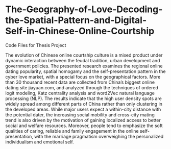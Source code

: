 # The-Geography-of-Love-Decoding-the-Spatial-Pattern-and-Digital-Self-in-Chinese-Online-Courtship
Code Files for Thesis Project

The evolution of Chinese online courtship culture is a mixed product under dynamic interaction between the feudal tradition, urban development and government policies. The presented research examines the regional online dating popularity, spatial homogamy and the self-presentation pattern in the cyber love market, with a special focus on the geographical factors. More than 30 thousand recent data are collected from China’s biggest online dating site jiayuan.com, and analyzed through the techniques of ordered logit modeling, Katz centrality analysis and word2Vec natural language processing (NLP). The results indicate that the high user density spots are widely spread among different parts of China rather than only clustering in the developed areas. While major users expect a within-city distance with the potential dater, the increasing social mobility and cross-city mating trend is also driven by the motivation of gaining localized access to better social and welfare resources. Moreover, people tend to emphasize the soft qualities of caring, reliable and family engagement in the online self-presentation, with the marriage pragmatism overweighing the personalized individualism and emotional self.
